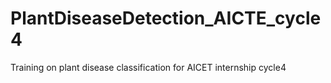 # PlantDiseaseDetection_AICTE_cycle4
Training on plant disease classification for AICET internship cycle4 
